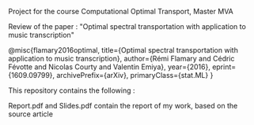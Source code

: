 Project for the course Computational Optimal Transport, Master MVA

Review of the paper : "Optimal spectral transportation with application to music transcription"

@misc{flamary2016optimal,
      title={Optimal spectral transportation with application to music transcription}, 
      author={Rémi Flamary and Cédric Févotte and Nicolas Courty and Valentin Emiya},
      year={2016},
      eprint={1609.09799},
      archivePrefix={arXiv},
      primaryClass={stat.ML}
}

This repository contains the following : 

Report.pdf and Slides.pdf contain the report of my work, based on the source article
